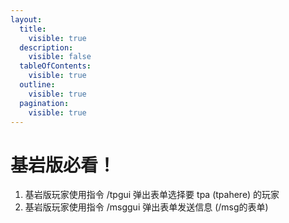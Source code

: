 ```yaml
---
layout:
  title:
    visible: true
  description:
    visible: false
  tableOfContents:
    visible: true
  outline:
    visible: true
  pagination:
    visible: true
---
```


# 基岩版必看！

1. 基岩版玩家使用指令 /tpgui 弹出表单选择要 tpa (tpahere) 的玩家
2. 基岩版玩家使用指令 /msggui 弹出表单发送信息 (/msg的表单)
